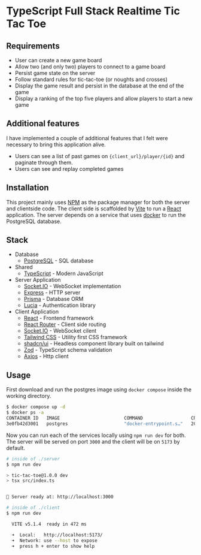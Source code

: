 # TypeScript Full Stack Realtime Tic Tac Toe

## Requirements

- User can create a new game board
- Allow two (and only two) players to connect to a game board
- Persist game state on the server
- Follow standard rules for tic-tac-toe (or noughts and crosses)
- Display the game result and persist in the database at the end of the game
- Display a ranking of the top five players and allow players to start a new game

## Additional features

I have implemented a couple of additional features that I felt were necessary to bring this application alive.

- Users can see a list of past games on `{client_url}/player/{id}` and paginate through them.
- Users can see and replay completed games

## Installation

This project mainly uses [NPM](https://www.npmjs.com/) as the package manager for both the server and clientside code. The client side is scaffolded by [Vite](https://vitejs.dev/) to run a [React](https://react.dev/) application. The server depends on a service that uses [docker](https://www.docker.com/) to run the PostgreSQL database.

## Stack

- Database
  - [PostgreSQL](https://www.postgresql.org) - SQL database
- Shared
  - [TypeScript](https://www.typescriptlang.org/) - Modern JavaScript
- Server Application
  - [Socket.IO](https://socket.io) - WebSocket implementation
  - [Express](https://expressjs.com/) - HTTP server
  - [Prisma](https://www.prisma.io) - Database ORM
  - [Lucia](https://lucia-auth.com/) - Authentication library
- Client Application
  - [React](https://react.dev) - Frontend framework
  - [React Router](https://reactrouter.com/en/main) - Client side routing
  - [Socket.IO](https://socket.io) - WebSocket cilent
  - [Tailwind CSS](https://tailwindcss.com) - Utility first CSS framework
  - [shadcn/ui](https://ui.shadcn.com) - Headless component library built on tailwind
  - [Zod](https://zod.dev) - TypeScript schema validation
  - [Axios](https://axios-http.com/) - Http client

## Usage

First download and run the postgres image using `docker compose` inside the working directory.

```bash
$ docker compose up -d
$ docker ps -a
CONTAINER ID   IMAGE                        COMMAND                  CREATED        STATUS                      PORTS                                       NAMES
3e0fb42d3001   postgres                     "docker-entrypoint.s…"   20 hours ago   Up 33 minutes               0.0.0.0:5432->5432/tcp, :::5432->5432/tcp   db
```

Now you can run each of the services locally using `npm run dev` for both. The server will be served on port `3000` and the client will be on `5173` by default.

```bash
# inside of ./server
$ npm run dev

> tic-tac-toe@1.0.0 dev
> tsx src/index.ts


🚀 Server ready at: http://localhost:3000

# inside of ./client
$ npm run dev

  VITE v5.1.4  ready in 472 ms

  ➜  Local:   http://localhost:5173/
  ➜  Network: use --host to expose
  ➜  press h + enter to show help
```

